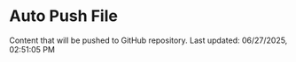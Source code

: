 # Auto Push File

Content that will be pushed to GitHub repository.
Last updated: 06/27/2025, 02:51:05 PM